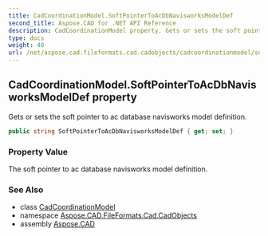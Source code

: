 ```yaml
---
title: CadCoordinationModel.SoftPointerToAcDbNavisworksModelDef
second_title: Aspose.CAD for .NET API Reference
description: CadCoordinationModel property. Gets or sets the soft pointer to ac database navisworks model definition
type: docs
weight: 40
url: /net/aspose.cad.fileformats.cad.cadobjects/cadcoordinationmodel/softpointertoacdbnavisworksmodeldef/
---
```

## CadCoordinationModel.SoftPointerToAcDbNavisworksModelDef property

Gets or sets the soft pointer to ac database navisworks model definition.

```csharp
public string SoftPointerToAcDbNavisworksModelDef { get; set; }
```

### Property Value

The soft pointer to ac database navisworks model definition.

### See Also

* class [CadCoordinationModel](../)
* namespace [Aspose.CAD.FileFormats.Cad.CadObjects](../../../aspose.cad.fileformats.cad.cadobjects/)
* assembly [Aspose.CAD](../../../)


